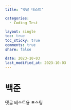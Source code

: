 ```yaml
---
title: "댓글 테스트"

categories:
  - Coding Test

layout: single
toc: true
toc_sticky: true
comments: true
share: false

date: 2023-10-03
last_modified_at: 2023-10-03
---
```


# 백준
댓글 테스트용 포스팅
